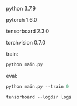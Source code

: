 python 3.7.9

pytorch 1.6.0

tensorboard 2.3.0 

torchvision 0.7.0 


train: 

```python
python main.py 
```

eval: 

```python
python main.py --train 0 
```

```python
tensorboard --logdir logs 
```